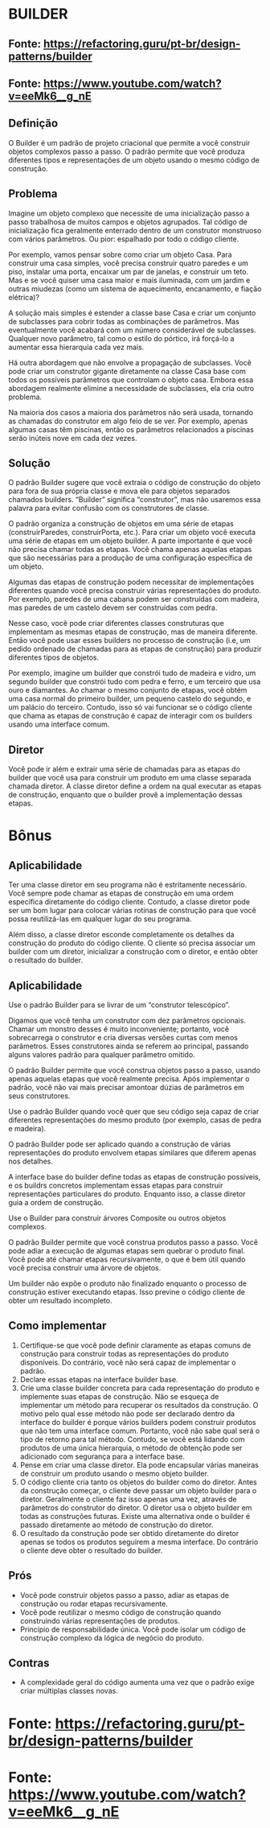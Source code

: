 ﻿# BUILDER

## Fonte: https://refactoring.guru/pt-br/design-patterns/builder
## Fonte: https://www.youtube.com/watch?v=eeMk6__g_nE

## Definição

O Builder é um padrão de projeto criacional que permite a você construir objetos complexos passo a passo. O padrão permite que você produza diferentes tipos e representações de um objeto usando o mesmo código de construção.

## Problema

Imagine um objeto complexo que necessite de uma inicialização passo a passo trabalhosa de muitos campos e objetos agrupados. Tal código de inicialização fica geralmente enterrado dentro de um construtor monstruoso com vários parâmetros. Ou pior: espalhado por todo o código cliente.

Por exemplo, vamos pensar sobre como criar um objeto Casa. Para construir uma casa simples, você precisa construir quatro paredes e um piso, instalar uma porta, encaixar um par de janelas, e construir um teto. Mas e se você quiser uma casa maior e mais iluminada, com um jardim e outras miudezas (como um sistema de aquecimento, encanamento, e fiação elétrica)?

A solução mais simples é estender a classe base Casa e criar um conjunto de subclasses para cobrir todas as combinações de parâmetros. Mas eventualmente você acabará com um número considerável de subclasses. Qualquer novo parâmetro, tal como o estilo do pórtico, irá forçá-lo a aumentar essa hierarquia cada vez mais.

Há outra abordagem que não envolve a propagação de subclasses. Você pode criar um construtor gigante diretamente na classe Casa base com todos os possíveis parâmetros que controlam o objeto casa. Embora essa abordagem realmente elimine a necessidade de subclasses, ela cria outro problema.

Na maioria dos casos a maioria dos parâmetros não será usada, tornando as chamadas do construtor em algo feio de se ver. Por exemplo, apenas algumas casas têm piscinas, então os parâmetros relacionados a piscinas serão inúteis nove em cada dez vezes.

## Solução
	
O padrão Builder sugere que você extraia o código de construção do objeto para fora de sua própria classe e mova ele para objetos separados chamados builders. “Builder” significa “construtor”, mas não usaremos essa palavra para evitar confusão com os construtores de classe.

O padrão organiza a construção de objetos em uma série de etapas (construirParedes, construirPorta, etc.). Para criar um objeto você executa uma série de etapas em um objeto builder. A parte importante é que você não precisa chamar todas as etapas. Você chama apenas aquelas etapas que são necessárias para a produção de uma configuração específica de um objeto.

Algumas das etapas de construção podem necessitar de implementações diferentes quando você precisa construir várias representações do produto. Por exemplo, paredes de uma cabana podem ser construídas com madeira, mas paredes de um castelo devem ser construídas com pedra.

Nesse caso, você pode criar diferentes classes construturas que implementam as mesmas etapas de construção, mas de maneira diferente. Então você pode usar esses builders no processo de construção (i.e, um pedido ordenado de chamadas para as etapas de construção) para produzir diferentes tipos de objetos.

Por exemplo, imagine um builder que constrói tudo de madeira e vidro, um segundo builder que constrói tudo com pedra e ferro, e um terceiro que usa ouro e diamantes. Ao chamar o mesmo conjunto de etapas, você obtém uma casa normal do primeiro builder, um pequeno castelo do segundo, e um palácio do terceiro. Contudo, isso só vai funcionar se o código cliente que chama as etapas de construção é capaz de interagir com os builders usando uma interface comum.

## Diretor

Você pode ir além e extrair uma série de chamadas para as etapas do builder que você usa para construir um produto em uma classe separada chamada diretor. A classe diretor define a ordem na qual executar as etapas de construção, enquanto que o builder provê a implementação dessas etapas.

# Bônus
## Aplicabilidade
Ter uma classe diretor em seu programa não é estritamente necessário. Você sempre pode chamar as etapas de construção em uma ordem específica diretamente do código cliente. Contudo, a classe diretor pode ser um bom lugar para colocar várias rotinas de construção para que você possa reutilizá-las em qualquer lugar do seu programa.

Além disso, a classe diretor esconde completamente os detalhes da construção do produto do código cliente. O cliente só precisa associar um builder com um diretor, inicializar a construção com o diretor, e então obter o resultado do builder.

## Aplicabilidade
	
Use o padrão Builder para se livrar de um “construtor telescópico”.

 Digamos que você tenha um construtor com dez parâmetros opcionais. Chamar um monstro desses é muito inconveniente; portanto, você sobrecarrega o construtor e cria diversas versões curtas com menos parâmetros. Esses construtores ainda se referem ao principal, passando alguns valores padrão para qualquer parâmetro omitido.

 O padrão Builder permite que você construa objetos passo a passo, usando apenas aquelas etapas que você realmente precisa. Após implementar o padrão, você não vai mais precisar amontoar dúzias de parâmetros em seus construtores.

  Use o padrão Builder quando você quer que seu código seja capaz de criar diferentes representações do mesmo produto (por exemplo, casas de pedra e madeira).

 O padrão Builder pode ser aplicado quando a construção de várias representações do produto envolvem etapas similares que diferem apenas nos detalhes.

A interface base do builder define todas as etapas de construção possíveis, e os buildrs concretos implementam essas etapas para construir representações particulares do produto. Enquanto isso, a classe diretor guia a ordem de construção.

 Use o Builder para construir árvores Composite ou outros objetos complexos.

 O padrão Builder permite que você construa produtos passo a passo. Você pode adiar a execução de algumas etapas sem quebrar o produto final. Você pode até chamar etapas recursivamente, o que é bem útil quando você precisa construir uma árvore de objetos.

Um builder não expõe o produto não finalizado enquanto o processo de construção estiver executando etapas. Isso previne o código cliente de obter um resultado incompleto.

## Como implementar
	
1. Certifique-se que você pode definir claramente as etapas comuns de construção para construir todas as representações do produto disponíveis. Do contrário, você não será capaz de implementar o padrão.
2. Declare essas etapas na interface builder base.
3. Crie uma classe builder concreta para cada representação do produto e implemente suas etapas de construção.
Não se esqueça de implementar um método para recuperar os resultados da construção. O motivo pelo qual esse método não pode ser declarado dentro da interface do builder é porque vários builders podem construir produtos que não tem uma interface comum. Portanto, você não sabe qual será o tipo de retorno para tal método. Contudo, se você está lidando com produtos de uma única hierarquia, o método de obtenção pode ser adicionado com segurança para a interface base.
4. Pense em criar uma classe diretor. Ela pode encapsular várias maneiras de construir um produto usando o mesmo objeto builder.
5. O código cliente cria tanto os objetos do builder como do diretor. Antes da construção começar, o cliente deve passar um objeto builder para o diretor. Geralmente o cliente faz isso apenas uma vez, através de parâmetros do construtor do diretor. O diretor usa o objeto builder em todas as construções futuras. Existe uma alternativa onde o builder é passado diretamente ao método de construção do diretor.
6. O resultado da construção pode ser obtido diretamente do diretor apenas se todos os produtos seguirem a mesma interface. Do contrário o cliente deve obter o resultado do builder.

## Prós

- Você pode construir objetos passo a passo, adiar as etapas de construção ou rodar etapas recursivamente.
- Você pode reutilizar o mesmo código de construção quando construindo várias representações de produtos.
- Princípio de responsabilidade única. Você pode isolar um código de construção complexo da lógica de negócio do produto.
	
## Contras

- A complexidade geral do código aumenta uma vez que o padrão exige criar múltiplas classes novas.

# Fonte: https://refactoring.guru/pt-br/design-patterns/builder
# Fonte: https://www.youtube.com/watch?v=eeMk6__g_nE